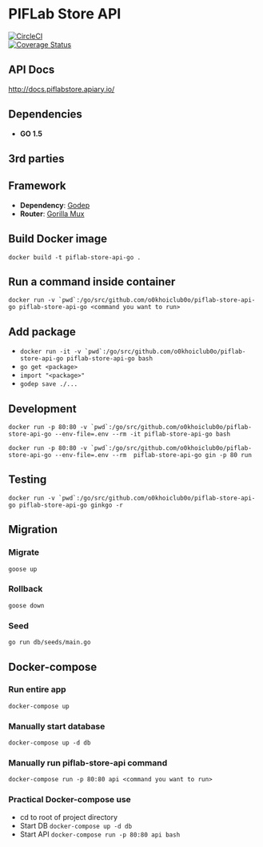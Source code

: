 # PIFLab Store API
[![CircleCI](https://circleci.com/gh/zealotnt/piflab-store-api-go.svg?style=svg)](https://circleci.com/gh/zealotnt/piflab-store-api-go)  
[![Coverage Status](https://coveralls.io/repos/github/zealotnt/piflab-store-api-go/badge.svg?branch=master)](https://coveralls.io/github/zealotnt/piflab-store-api-go?branch=master)  

## API Docs
http://docs.piflabstore.apiary.io/

## Dependencies

- **GO 1.5**

## 3rd parties

## Framework

- **Dependency**: [Godep](https://github.com/tools/godep)
- **Router**: [Gorilla Mux](https://github.com/gorilla/mux)

## Build Docker image

`docker build -t piflab-store-api-go .`

## Run a command inside container

``docker run -v `pwd`:/go/src/github.com/o0khoiclub0o/piflab-store-api-go piflab-store-api-go <command you want to run>``

## Add package

- ``docker run -it -v `pwd`:/go/src/github.com/o0khoiclub0o/piflab-store-api-go piflab-store-api-go bash``
- `go get <package>`
- `import "<package>"`
- `godep save ./...`

## Development

``docker run -p 80:80 -v `pwd`:/go/src/github.com/o0khoiclub0o/piflab-store-api-go --env-file=.env --rm -it piflab-store-api-go bash``

``docker run -p 80:80 -v `pwd`:/go/src/github.com/o0khoiclub0o/piflab-store-api-go --env-file=.env --rm  piflab-store-api-go gin -p 80 run``

## Testing

``docker run -v `pwd`:/go/src/github.com/o0khoiclub0o/piflab-store-api-go piflab-store-api-go ginkgo -r``

## Migration

### Migrate
`goose up`

### Rollback
`goose down`

### Seed
`go run db/seeds/main.go`

## Docker-compose

### Run entire app
`docker-compose up`

### Manually start database
`docker-compose up -d db`

### Manually run piflab-store-api command
`docker-compose run -p 80:80 api <command you want to run>`

### Practical Docker-compose use
- cd to root of project directory
- Start DB `docker-compose up -d db`
- Start API `docker-compose run -p 80:80 api bash`